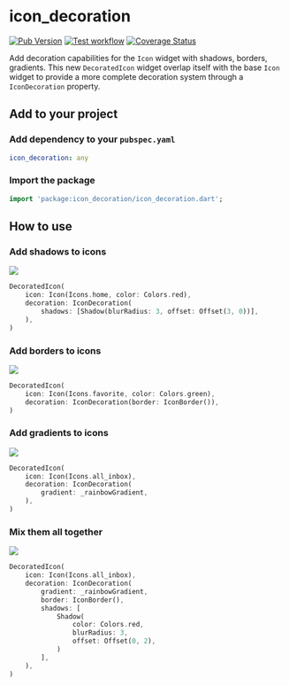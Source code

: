 # icon_decoration

[![Pub Version](https://img.shields.io/pub/v/icon_decoration)](https://pub.dev/packages/icon_decoration)
[![Test workflow](https://github.com/TesteurManiak/icon_decoration/actions/workflows/tests.yml/badge.svg)](https://github.com/TesteurManiak/icon_decoration/actions/workflows/tests.yml)
[![Coverage Status](https://coveralls.io/repos/github/TesteurManiak/icon_decoration/badge.svg?branch=main)](https://coveralls.io/github/TesteurManiak/icon_decoration?branch=main)

Add decoration capabilities for the `Icon` widget with shadows, borders, gradients. This new `DecoratedIcon` widget overlap itself with the base `Icon` widget to provide a more complete decoration system through a `IconDecoration` property.

## Add to your project

### Add dependency to your `pubspec.yaml`

```yaml
icon_decoration: any
```

### Import the package

```dart
import 'package:icon_decoration/icon_decoration.dart';
```

## How to use

### Add shadows to icons

![](https://raw.githubusercontent.com/TesteurManiak/icon_decoration/main/test/goldens/shadow_with_offset3_0.png)

```dart
DecoratedIcon(
    icon: Icon(Icons.home, color: Colors.red),
    decoration: IconDecoration(
        shadows: [Shadow(blurRadius: 3, offset: Offset(3, 0))],
    ),
)
```

### Add borders to icons

![](https://raw.githubusercontent.com/TesteurManiak/icon_decoration/main/test/goldens/border_with_colorized_icon.png)

```dart
DecoratedIcon(
    icon: Icon(Icons.favorite, color: Colors.green),
    decoration: IconDecoration(border: IconBorder()),
)
```

### Add gradients to icons

![](https://raw.githubusercontent.com/TesteurManiak/icon_decoration/main/test/goldens/base_gradient.png)

```dart
DecoratedIcon(
    icon: Icon(Icons.all_inbox),
    decoration: IconDecoration(
        gradient: _rainbowGradient,
    ),
)
```

### Mix them all together

![](https://raw.githubusercontent.com/TesteurManiak/icon_decoration/main/test/goldens/gradient_with_border_and_shadow.png)

```dart
DecoratedIcon(
    icon: Icon(Icons.all_inbox),
    decoration: IconDecoration(
        gradient: _rainbowGradient,
        border: IconBorder(),
        shadows: [
            Shadow(
                color: Colors.red,
                blurRadius: 3,
                offset: Offset(0, 2),
            )
        ],
    ),
)
```
